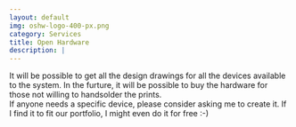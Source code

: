 ```yaml
---
layout: default
img: oshw-logo-400-px.png
category: Services
title: Open Hardware
description: |
---
```

It will be possible to get all the design drawings for all the devices available
to the system.
In the furture, it will be possible to buy the hardware for those not willing to
handsolder the prints.   
If anyone needs a specific device, please consider asking me to create it. If
I find it to fit our portfolio, I might even do it for free :-)

